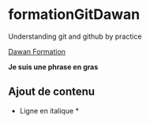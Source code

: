 # formationGitDawan
Understanding git and github by practice

[Dawan Formation](https://www.dawan.fr/)

**Je suis une phrase en gras**

## Ajout de contenu

* Ligne en italique *



